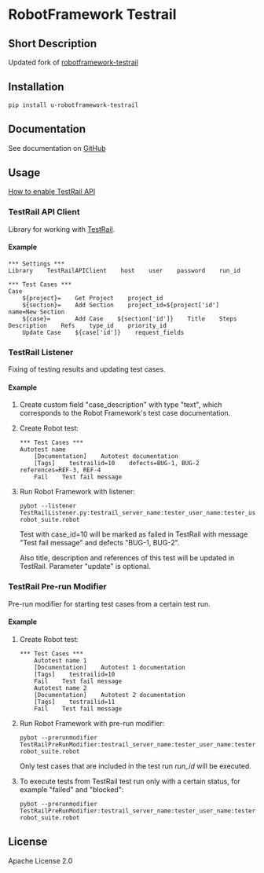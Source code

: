 # RobotFramework Testrail

Short Description
---
Updated fork of [robotframework-testrail](https://github.com/peterservice-rnd/robotframework-testrail)


Installation
---

```
pip install u-robotframework-testrail
```

Documentation
---

See documentation on [GitHub](https://github.com/peterservice-rnd/robotframework-testrail/tree/master/docs)

Usage
---

[How to enable TestRail API](http://docs.gurock.com/testrail-api2/introduction)

### TestRail API Client

Library for working with [TestRail](http://www.gurock.com/testrail/).

#### Example

```robot
*** Settings ***
Library    TestRailAPIClient    host    user    password    run_id

*** Test Cases ***
Case
    ${project}=    Get Project    project_id
    ${section}=    Add Section    project_id=${project['id']    name=New Section
    ${case}=       Add Case    ${section['id']}    Title    Steps    Description    Refs    type_id    priority_id
    Update Case    ${case['id']}    request_fields
```

### TestRail Listener

Fixing of testing results and updating test cases.

#### Example

1. Create custom field "case_description" with type "text", which corresponds to the Robot Framework's test case documentation.

2. Create Robot test:

    ```robot
    *** Test Cases ***
    Autotest name
        [Documentation]    Autotest documentation
        [Tags]    testrailid=10    defects=BUG-1, BUG-2    references=REF-3, REF-4
        Fail    Test fail message
    ```

3. Run Robot Framework with listener:

    ```
    pybot --listener TestRailListener.py:testrail_server_name:tester_user_name:tester_user_password:run_id:https:update  robot_suite.robot
    ```

    Test with case_id=10 will be marked as failed in TestRail with message "Test fail message" and defects "BUG-1, BUG-2".
    
    Also title, description and references of this test will be updated in TestRail. Parameter "update" is optional.

### TestRail Pre-run Modifier

Pre-run modifier for starting test cases from a certain test run.

#### Example

1. Create Robot test:
    ```robot
    *** Test Cases ***
        Autotest name 1
        [Documentation]    Autotest 1 documentation
        [Tags]    testrailid=10
        Fail    Test fail message
        Autotest name 2
        [Documentation]    Autotest 2 documentation
        [Tags]    testrailid=11
        Fail    Test fail message
    ```

2. Run Robot Framework with pre-run modifier:

    ```
    pybot --prerunmodifier TestRailPreRunModifier:testrail_server_name:tester_user_name:tester_user_password:run_id:http:results_depth robot_suite.robot
    ```

    Only test cases that are included in the test run _run_id_ will be executed.

3. To execute tests from TestRail test run only with a certain status, for example "failed" and "blocked":

    ```
    pybot --prerunmodifier TestRailPreRunModifier:testrail_server_name:tester_user_name:tester_user_password:run_ind:http:results_depth:failed:blocked robot_suite.robot
    ```

License
---

Apache License 2.0